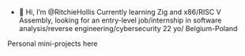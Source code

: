- 👋 Hi, I’m @RitchieHollis
Currently learning Zig and x86/RISC V Assembly, looking for an entry-level job/internship in software analysis/reverse engineering/cybersecurity
22 yo/ Belgium-Poland

Personal mini-projects here

<!---
RitchieHollis/RitchieHollis is a ✨ special ✨ repository because its `README.md` (this file) appears on your GitHub profile.
You can click the Preview link to take a look at your changes.
--->
